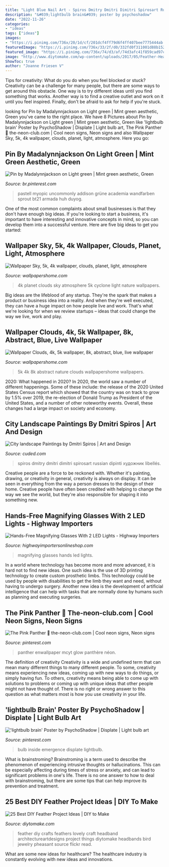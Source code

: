 ```yaml
---
title: "Light Blue Nail Art - Spiros Dmitry Dmitri Dimitri Spirosart Russian Dipinti художник Libellés"
description: "&#039;lightbulb brain&#039; poster by psychoshadow"
date: "2022-11-26"
categories:
- "ideas"
tags: ["ideas"]
images:
- "https://i.pinimg.com/736x/20/1d/cf/201dcf4ff79d6f4ff407bee7775444ab.jpg"
featuredImage: "https://i.pinimg.com/736x/33/2f/d0/332fd0f311001d88b1524acc8943369e.jpg"
featured_image: "https://i.pinimg.com/736x/74/d3/af/74d3afc41f859cad97c1d37062ba7ba8.jpg"
image: "http://www.diytomake.com/wp-content/uploads/2017/05/Feather-Headband-DIY.jpg"
ShowToc: true
author: "Joanne Friesen V"
---
```



Tips for creativity: What do you do when you feel blocked or stuck?
Creativity can be a challenge for many people, but there are some ways to get around this obstacle. One way is to try different ideas until you find something that works. Another way is to find a creative outlet and work on it until you feel inspired. Finally, don't be afraid to ask for help if you're stuck.

	

		
looking for Pin by Madalynnjackson on Light green | Mint green aesthetic, Green you've came to the right place. We have 8 Pictures about Pin by Madalynnjackson on Light green | Mint green aesthetic, Green like &#039;lightbulb brain&#039; Poster by PsychoShadow | Displate | Light bulb art, The Pink Panther 🐯 the-neon-club.com | Cool neon signs, Neon signs and also Wallpaper Sky, 5k, 4k wallpaper, clouds, planet, light, atmosphere. Here you go:
		
    
## Pin By Madalynnjackson On Light Green | Mint Green Aesthetic, Green

<img loading=lazy src="https://i.pinimg.com/736x/74/d3/af/74d3afc41f859cad97c1d37062ba7ba8.jpg" onerror="this.onerror=null;this.src='https://tse2.mm.bing.net/th?id=OIP.e2QGmtDwRxgUc5x-NgcdlAHaJ3&amp;pid=15.1';" alt="Pin by Madalynnjackson on Light green | Mint green aesthetic, Green">

_Source: br.pinterest.com_

>pastell myopic uncommonly addison grüne academia wandfarben sprout bt21 armada huh duyog. 

	

One of the most common complaints about small businesses is that they don't have enough big ideas. If you're looking to start a business, it's important to have interesting and innovative concepts in mind, so you can develop them into a successful venture. Here are five big ideas to get you started: 

    
## Wallpaper Sky, 5k, 4k Wallpaper, Clouds, Planet, Light, Atmosphere

<img loading=lazy src="https://wallpapershome.com/images/wallpapers/sky-3840x2160-5k-4k-wallpaper-clouds-planet-light-atmosphere-cyclone-732.jpg" onerror="this.onerror=null;this.src='https://tse2.mm.bing.net/th?id=OIP.7GftqsMnM7kejV2425p-AAHaEK&amp;pid=15.1';" alt="Wallpaper Sky, 5k, 4k wallpaper, clouds, planet, light, atmosphere">

_Source: wallpapershome.com_

>4k planet clouds sky atmosphere 5k cyclone light nature wallpapers. 

	

Big ideas are the lifeblood of any startup. They're the spark that makes a product or business idea into a reality. And when they're well executed, they can have a huge impact on how people live and work. That's what we're looking for when we review startups – ideas that could change the way we live, work and play.

    
## Wallpaper Clouds, 4k, 5k Wallpaper, 8k, Abstract, Blue, Live Wallpaper

<img loading=lazy src="https://wallpapershome.com/images/wallpapers/clouds-5120x2880-4k-5k-wallpaper-8k-abstract-blue-live-wallpaper-live-6467.jpg" onerror="this.onerror=null;this.src='https://tse4.mm.bing.net/th?id=OIP.cjCPVuGNUG9-ASd8CPoQwwHaEK&amp;pid=15.1';" alt="Wallpaper Clouds, 4k, 5k wallpaper, 8k, abstract, blue, live wallpaper">

_Source: wallpapershome.com_

>5k 4k 8k abstract nature clouds wallpapershome wallpapers. 

	

2020: What happened in 2020?
In 2020, the world saw a number of different happenings. Some of these include: the release of the 2020 United States Census report which showed that the country was on track to grow by 1.5% over 2019, the re-election of Donald Trump as President of the United States, and a number of other noteworthy events. Overall, these changes had a large impact on society and economy.

    
## City Landscape Paintings By Dmitri Spiros | Art And Design

<img loading=lazy src="https://www.cuded.com/wp-content/uploads/2013/02/winter_city_by_spirosart-d5tiwpa_by_spirosart-600_549.jpg" onerror="this.onerror=null;this.src='https://tse4.mm.bing.net/th?id=OIP.-97S28LqTvr3yQsfrIFkYQHaGx&amp;pid=15.1';" alt="City landscape Paintings by Dmitri Spiros | Art and Design">

_Source: cuded.com_

>spiros dmitry dmitri dimitri spirosart russian dipinti художник libellés. 

	

Creative people are a force to be reckoned with. Whether it's painting, drawing, or creativity in general, creativity is always on display. It can be seen in everything from the way a person dresses to the design of their home. Creative people have often been credited with helping to change the way we see the world, but they're also responsible for shaping it into something new.

    
## Hands-Free Magnifying Glasses With 2 LED Lights - Highway Importers

<img loading=lazy src="https://highwayimportersonlineshop.com/wp-content/uploads/2020/08/61cvn3BXQSL._AC_SL1000_.jpg" onerror="this.onerror=null;this.src='https://tse3.mm.bing.net/th?id=OIP.12AWpQXfifqZuSRCMVghXAHaHa&amp;pid=15.1';" alt="Hands-Free Magnifying Glasses With 2 LED Lights - Highway Importers">

_Source: highwayimportersonlineshop.com_

>magnifying glasses hands led lights. 

	

In a world where technology has become more and more advanced, it is hard not to find new ideas. One such idea is the use of 3D printing technology to create custom prosthetic limbs. This technology could be used by people with disabilities to get the limb they want and need, without having to undergo surgery. Another new idea is the development of artificial intelligence that can help with tasks that are normally done by humans such as planning and executing surgeries.

    
## The Pink Panther 🐯 The-neon-club.com | Cool Neon Signs, Neon Signs

<img loading=lazy src="https://i.pinimg.com/736x/20/1d/cf/201dcf4ff79d6f4ff407bee7775444ab.jpg" onerror="this.onerror=null;this.src='https://tse2.mm.bing.net/th?id=OIP.hHcgVAEh0CXFzQFE7xiICAHaLH&amp;pid=15.1';" alt="The Pink Panther 🐯 the-neon-club.com | Cool neon signs, Neon signs">

_Source: pinterest.com_

>panther enwallpaper mcyt glow panthère néon. 

	

The definition of creativity
Creativity is a wide and undefined term that can mean many different things to many different people. To some, creativity means experiencing new ideas, coming up with new ways to do things, or simply having fun. To others, creativity means being able to come up with solutions to problems or coming up with unique ideas that other people might not have thought of. There is no right or wrong answer to this question as what matters most is how you use creativity in your life.

    
## &#039;lightbulb Brain&#039; Poster By PsychoShadow | Displate | Light Bulb Art

<img loading=lazy src="https://i.pinimg.com/736x/33/2f/d0/332fd0f311001d88b1524acc8943369e.jpg" onerror="this.onerror=null;this.src='https://tse3.mm.bing.net/th?id=OIP.8cxc6berzMNfVYDsXbox_QHaKh&amp;pid=15.1';" alt="&#039;lightbulb brain&#039; Poster by PsychoShadow | Displate | Light bulb art">

_Source: pinterest.com_

>bulb inside emergence displate lightbulb. 

	

What is brainstroming?
Brainstroming is a term used to describe the phenomenon of experiencing intrusive thoughts or hallucinations. This can be especially affecting during times of stress or anxiety, and can lead to significant problems in one's life. There is no one answer to how to deal with brainstroming, but there are some tips that can help improve its prevention and treatment.

    
## 25 Best DIY Feather Project Ideas | DIY To Make

<img loading=lazy src="http://www.diytomake.com/wp-content/uploads/2017/05/Feather-Headband-DIY.jpg" onerror="this.onerror=null;this.src='https://tse1.mm.bing.net/th?id=OIP.NNtIv5wFtf-_7_Z6QfFjwgHaJ4&amp;pid=15.1';" alt="25 Best DIY Feather Project Ideas | DIY to Make">

_Source: diytomake.com_

>feather diy crafts feathers lovely craft headband architectureartdesigns project things diytomake headbands bird jewelry pheasant source flickr read. 

	

What are some new ideas for healthcare?
The healthcare industry is constantly evolving with new ideas and innovations.

